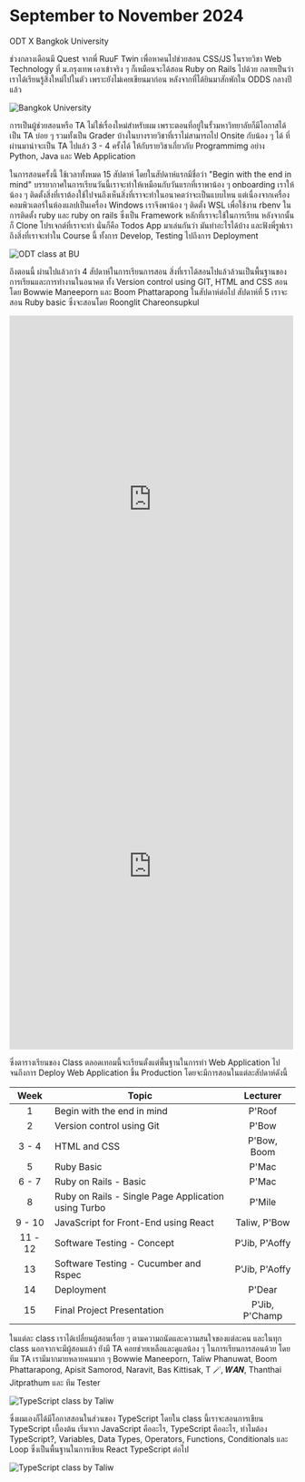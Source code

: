 # September to November 2024

ODT X Bangkok University

ช่วงกลางเดือนมี Quest จากพี่ <Badge type="info">RuuF Twin</Badge> เพื่อหาคนไปช่วยสอน CSS/JS ในรายวิชา Web Technology ที่ ม.กรุงเทพ เอาเข้าจริง ๆ ก็เหมือนจะได้สอน Ruby on Rails ไปด้วย กลายเป็นว่าเราได้เรียนรู้สิ่งใหม่ไปในตัว เพราะยังไม่เคยเขียนมาก่อน หลังจากที่ได้ยินมาสักพักใน ODDS กลางปีแล้ว

![Bangkok University](/images/2024/september/IMG_4186.png)

การเป็นผู้ช่วยสอนหรือ TA ไม่ใช่เรื่องใหม่สำหรับผม เพราะตอนที่อยู่ในรั้วมหาวิทยาลัยก็มีโอกาสได้เป็น TA บ่อย ๆ รวมทั้งเป็น Grader บ้างในบางรายวิชาที่เราไม่สามารถไป Onsite กับน้อง ๆ ได้ ที่ผ่านมาน่าจะเป็น TA ไปแล้ว 3 - 4 ครั้งได้ ให้กับรายวิชาเกี่ยวกับ Programmimg อย่าง Python, Java และ Web Application

ในการสอนครั้งนี้ ใช้เวลาทั้งหมด 15 สัปดาห์ โดยในสัปดาห์แรกมีชื่อว่า "Begin with the end in mind" บรรยากาศในการเรียนวันนี้เราจะทำให้เหมือนกับวันแรกที่เราพาน้อง ๆ onboarding เราให้น้อง ๆ ติดตั้งสิ่งที่เราต้องใช้ไปจนถึงเห็นสิ่งที่เราจะทำในอนาคตว่าจะเป็นแบบไหน แต่เนื่องจากเครื่องคอมพิวเตอร์ในห้องแลปเป็นเครื่อง Windows เราจึงพาน้อง ๆ ติดตั้ง WSL เพื่อใช้งาน rbenv ในการติดตั้ง ruby และ ruby on rails ซึ่งเป็น Framework หลักที่เราจะใช้ในการเรียน หลังจากนั้นก็ Clone โปรเจกต์ที่เราจะทำ นั่นก็คือ Todos App มาเล่นกันว่า มันทำอะไรได้บ้าง และฟังพี่รูฟเราถึงสิ่งที่เราจะทำใน Course นี้ ทั้งการ Develop, Testing ไปถึงการ Deployment

![ODT class at BU](/images/2024/september/IMG_3824.png)

ถึงตอนนี้ ผ่านไปแล้วกว่า 4 สัปดาห์ในการเรียนการสอน สิ่งที่เราได้สอนไปแล้วล้วนเป็นพื้นฐานของการเรียนและการทำงานในอนาคต ทั้ง Version control using GIT, HTML and CSS สอนโดย <Badge type="info">Bowwie Maneeporn</Badge> และ <Badge type="info">Boom Phattarapong</Badge> ในสัปดาห์ต่อไป สัปดาห์ที่ 5 เราจะสอน Ruby basic ซึ่งจะสอนโดย <Badge type="info">Roonglit Chareonsupkul</Badge>

<iframe src="https://www.facebook.com/plugins/post.php?href=https%3A%2F%2Fwww.facebook.com%2Ftaliw.pnw%2Fposts%2Fpfbid02WJQS1TWNsx3jSXH8zPXdiCD9cqKebJpwMYpVix72MwRVpYAApeCEhKNgP4QLYEUEl&show_text=true&width=500" width="500" height="645" style="border:none;overflow:hidden" scrolling="no" frameborder="0" allowfullscreen="true" allow="autoplay; clipboard-write; encrypted-media; picture-in-picture; web-share"></iframe>

<br/>

<iframe src="https://www.facebook.com/plugins/post.php?href=https%3A%2F%2Fwww.facebook.com%2Ftaliw.pnw%2Fposts%2Fpfbid0ZoKkpXfCyWo4yQq2qedw6XwxRqnH8ymoYBZEdVw7JUxkKr26qLkCj1xPYMJy2jTCl&show_text=true&width=500" width="500" height="645" style="border:none;overflow:hidden" scrolling="no" frameborder="0" allowfullscreen="true" allow="autoplay; clipboard-write; encrypted-media; picture-in-picture; web-share"></iframe>

ซึ่งตารางเรียนของ Class ตลอดเทอมนี้จะเรียนตั้งแต่พื้นฐานในการทำ Web Application ไปจนถึงการ Deploy Web Application ขึ้น Production โดยจะมีการสอนในแต่ละสัปดาห์ดังนี้

|  Week   | Topic                                               |    Lecturer    |
| :-----: | --------------------------------------------------- | :------------: |
|    1    | Begin with the end in mind                          |     P'Roof     |
|    2    | Version control using Git                           |     P'Bow      |
|  3 - 4  | HTML and CSS                                        |  P'Bow, Boom   |
|    5    | Ruby Basic                                          |     P'Mac      |
|  6 - 7  | Ruby on Rails - Basic                               |     P'Mac      |
|    8    | Ruby on Rails - Single Page Application using Turbo |     P'Mile     |
| 9 - 10  | JavaScript for Front-End using React                |  Taliw, P'Bow  |
| 11 - 12 | Software Testing - Concept                          | P'Jib, P'Aoffy |
|   13    | Software Testing - Cucumber and Rspec               | P'Jib, P'Aoffy |
|   14    | Deployment                                          |     P'Dear     |
|   15    | Final Project Presentation                          | P'Jib, P'Champ |

ในแต่ละ class เราได้เปลี่ยนผู้สอนเรื่อย ๆ ตามความถนัดและความสนใจของแต่ละคน และในทุก class นอกจากจะมีผู้สอนแล้ว ยังมี TA คอยช่วยเหลือและดูแลน้อง ๆ ในการเรียนการสอนด้วย โดยทีม TA เรามีมากมายหลายคนมาก ๆ <Badge type="info">Bowwie Maneeporn</Badge>, <Badge type="info">Taliw Phanuwat</Badge>, <Badge type="info">Boom Phattarapong</Badge>, <Badge type="info">Apisit Samorod</Badge>, <Badge type="info">Naravit</Badge>, <Badge type="info">Bas Kittisak</Badge>, <Badge type="info"> T 🪄</Badge>, <Badge type="info">𝑾𝑨𝑵</Badge>, <Badge type="info">Thanthai Jitprathum</Badge> และ <Badge type="info">ทีม Tester</Badge>

![TypeScript class by Taliw](/images/2024/september/IMG_5069.jpeg)

ซึ่งผมเองก็ได้มีโอกาสสอนในส่วนของ TypeScript โดยใน class นี้เราจะสอนการเขียน TypeScript เบื้องต้น เริ่มจาก JavaScript คืออะไร, TypeScript คืออะไร, ทำไมต้อง TypeScript?, Variables, Data Types, Operators, Functions, Conditionals และ Loop ซึ่งเป็นพื้นฐานในการเขียน React TypeScript ต่อไป

![TypeScript class by Taliw](/images/2024/september/taliw-ts.jpg)
